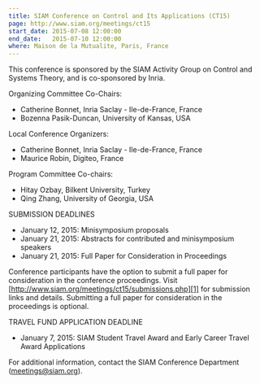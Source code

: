 ```yaml
---
title: SIAM Conference on Control and Its Applications (CT15)
page: http://www.siam.org/meetings/ct15
start_date: 2015-07-08 12:00:00
end_date:   2015-07-10 12:00:00
where: Maison de la Mutualite, Paris, France
---
```


This conference is sponsored by the SIAM Activity Group on Control and Systems
Theory, and is co-sponsored by Inria.

Organizing Committee Co-Chairs:

 - Catherine Bonnet, Inria Saclay - Ile-de-France, France
 - Bozenna Pasik-Duncan, University of Kansas, USA

Local Conference Organizers:

 - Catherine Bonnet, Inria Saclay - Ile-de-France, France
 - Maurice Robin, Digiteo, France

Program Committee Co-chairs: 

 - Hitay Ozbay, Bilkent University, Turkey
 - Qing Zhang, University of Georgia, USA

SUBMISSION DEADLINES

 - January 12, 2015: Minisymposium proposals
 - January 21, 2015: Abstracts for contributed and minisymposium speakers
 - January 21, 2015: Full Paper for Consideration in Proceedings

Conference participants have the option to submit a full paper for
consideration in the conference proceedings. Visit
[http://www.siam.org/meetings/ct15/submissions.php][1] for submission links and
details. Submitting a full paper for consideration in the proceedings is
optional.

TRAVEL FUND APPLICATION DEADLINE

 - January 7, 2015: SIAM Student Travel Award and Early Career Travel Award Applications

For additional information, contact the SIAM Conference Department
(meetings@siam.org).

[1]: http://www.siam.org/meetings/ct15/submissions.php
